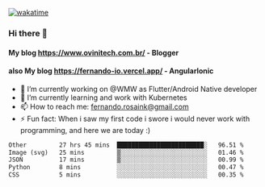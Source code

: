 [![wakatime](https://wakatime.com/badge/user/d5892087-17e6-46ab-8384-91a71a9b88d8.svg)](https://wakatime.com/@d5892087-17e6-46ab-8384-91a71a9b88d8)
### Hi there 👋

#### My blog https://www.ovinitech.com.br/ - Blogger
#### also My blog https://fernando-io.vercel.app/ - AngularIonic

- 🔭 I’m currently working on @WMW as Flutter/Android Native developer
- 🌱 I’m currently learning and work with Kubernetes
- 📫 How to reach me: fernando.rosaink@gmail.com 
- ⚡ Fun fact: When i saw my first code i swore i would never work with programming, and here we are today :)

<!--START_SECTION:waka-->

```txt
Other         27 hrs 45 mins  ████████████████████████░   96.51 %
Image (svg)   25 mins         ▒░░░░░░░░░░░░░░░░░░░░░░░░   01.46 %
JSON          17 mins         ▒░░░░░░░░░░░░░░░░░░░░░░░░   00.99 %
Python        8 mins          ░░░░░░░░░░░░░░░░░░░░░░░░░   00.47 %
CSS           5 mins          ░░░░░░░░░░░░░░░░░░░░░░░░░   00.35 %
```

<!--END_SECTION:waka-->
